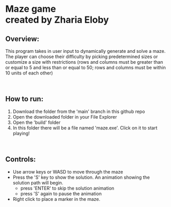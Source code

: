 # Maze game <br> created by Zharia Eloby

## Overview:
This program takes in user input to dynamically generate and solve a maze.
The player can choose their difficulty by picking predetermined sizes or customize a size with restrictions (rows and columns
must be greater than or equal to 5 and less than or equal to 50; rows and columns must be within 10
units of each other)

<br>

## How to run:

1. Download the folder from the 'main' branch in this github repo
2. Open the downloaded folder in your File Explorer
3. Open the 'build' folder
4. In this folder there will be a file named 'maze.exe'. Click on it to start playing!

<br>

## Controls:
- Use arrow keys or WASD to move through the maze
- Press the 'S' key to show the solution. An animation showing the solution path will begin.
	- press 'ENTER' to skip the solution animation
	- press 'S' again to pause the animation
- Right click to place a marker in the maze.